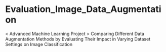 # Evaluation_Image_Data_Augmentation
 < Advanced Machine Learning Project > Comparing Different Data Augmentation Methods by Evaluating Their Impact in Varying Dataset Settings on Image Classification
